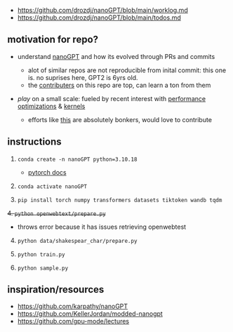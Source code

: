 - https://github.com/drozdj/nanoGPT/blob/main/worklog.md
- https://github.com/drozdj/nanoGPT/blob/main/todos.md

## motivation for repo?
- understand [nanoGPT](https://github.com/karpathy/nanogpt) and how its evolved through PRs and commits
    - alot of similar repos are not reproducible from inital commit: this one is.  no suprises here, GPT2 is 6yrs old.
    - the [contributers](https://github.com/karpathy/nanoGPT/graphs/contributors) on this repo are top, can learn a ton from them

- *play* on a small scale: fueled by recent interest with [performance optimizations](https://github.com/danielvegamyhre/ml-perf-reading-group) & [kernels](https://github.com/gpu-mode)
    -  efforts like [this](https://github.com/KellerJordan/modded-nanogpt/blob/master/records/track_1_short/2025-10-04_Backout/514e7581-fbd4-4338-a3e4-e556f9c958ce.txt) are absolutely bonkers, would love to contribute

## instructions
1. ```conda create -n nanoGPT python=3.10.18 ```
    - [pytorch docs](https://shorturl.at/jpBT4)

2. ```conda activate nanoGPT```

3. ```pip install torch numpy transformers datasets tiktoken wandb tqdm```

~~4. ```python openwebtext/prepare.py```~~ 
- throws error because it has issues retrieving openwebtest 

4. ```python data/shakespear_char/prepare.py```

5. ```python train.py```

6. ```python sample.py```


## inspiration/resources
- https://github.com/karpathy/nanoGPT
- https://github.com/KellerJordan/modded-nanogpt
- https://github.com/gpu-mode/lectures
